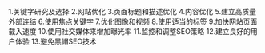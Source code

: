 

1.关键字研究及选择
2.网站优化
3.页面标题和描述优化
4.内容优化
5.建立高质量外部连结
6.使用焦点关键字
7.优化图像和视频
8.使用适当的标签
9.加快网站页面载入速度
10.使用社交媒体来增加曝光率
11.监控和调整SEO策略
12.建立良好的用户体验
13.避免黑帽SEO技术